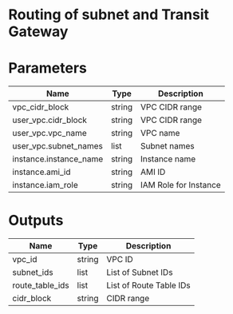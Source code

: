 # Routing of subnet and Transit Gateway

# Parameters
|  Name  |  Type  | Description  |
| ---- | ---- | ---- |
|  vpc_cidr_block  |  string  | VPC CIDR range  |
| user_vpc.cidr_block |  string  | VPC CIDR range  |
| user_vpc.vpc_name |  string  | VPC name |
| user_vpc.subnet_names |  list  | Subnet names |
| instance.instance_name |  string  | Instance name |
| instance.ami_id |  string  | AMI ID |
| instance.iam_role |  string  | IAM Role for Instance |

# Outputs
|  Name  |  Type  | Description  |
| ---- | ---- | ---- |
| vpc_id | string | VPC ID|
| subnet_ids | list | List of Subnet IDs |
| route_table_ids | list | List of Route Table IDs |
| cidr_block | string | CIDR range |
